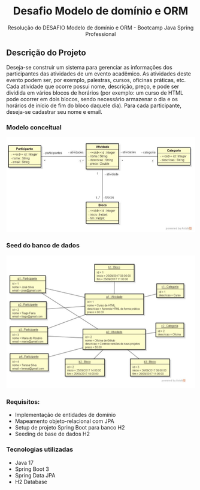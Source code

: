 <H1 align="center">Desafio Modelo de domínio e ORM</H1>
<p align="center">Resolução do DESAFIO Modelo de domínio e ORM - Bootcamp Java Spring Professional</p>

## Descrição do Projeto
<p>Deseja-se construir um sistema para gerenciar as informações dos participantes das atividades de um
evento acadêmico. As atividades deste evento podem ser, por exemplo, palestras, cursos, oficinas
práticas, etc. Cada atividade que ocorre possui nome, descrição, preço, e pode ser dividida em vários
blocos de horários (por exemplo: um curso de HTML pode ocorrer em dois blocos, sendo necessário
armazenar o dia e os horários de início de fim do bloco daquele dia). Para cada participante, deseja-se
cadastrar seu nome e email.</p>

### Modelo conceitual
![Modelo conceitual](https://github.com/luisguilheerme/assets/blob/main/desafio-devsuperior2/desafio2-model.JPG)

### Seed do banco de dados
![Seed](https://github.com/luisguilheerme/assets/blob/main/desafio-devsuperior2/seed.JPG)

### Requisitos:
- Implementação de entidades de domínio
- Mapeamento objeto-relacional com JPA
- Setup de projeto Spring Boot para banco H2
- Seeding de base de dados H2

### Tecnologias utilizadas
- Java 17
- Spring Boot 3
- Spring Data JPA
- H2 Database

